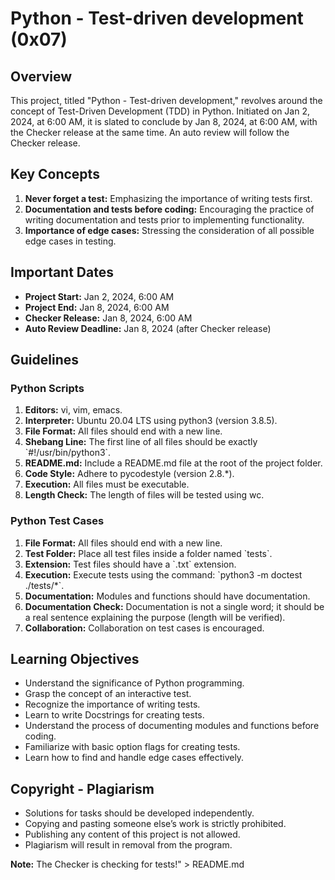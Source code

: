 # Python - Test-driven development (0x07)

## Overview

This project, titled \"Python - Test-driven development,\" revolves around the concept of Test-Driven Development (TDD) in Python. Initiated on Jan 2, 2024, at 6:00 AM, it is slated to conclude by Jan 8, 2024, at 6:00 AM, with the Checker release at the same time. An auto review will follow the Checker release.

## Key Concepts

1. **Never forget a test:** Emphasizing the importance of writing tests first.
2. **Documentation and tests before coding:** Encouraging the practice of writing documentation and tests prior to implementing functionality.
3. **Importance of edge cases:** Stressing the consideration of all possible edge cases in testing.

## Important Dates

- **Project Start:** Jan 2, 2024, 6:00 AM
- **Project End:** Jan 8, 2024, 6:00 AM
- **Checker Release:** Jan 8, 2024, 6:00 AM
- **Auto Review Deadline:** Jan 8, 2024 (after Checker release)

## Guidelines

### Python Scripts

1. **Editors:** vi, vim, emacs.
2. **Interpreter:** Ubuntu 20.04 LTS using python3 (version 3.8.5).
3. **File Format:** All files should end with a new line.
4. **Shebang Line:** The first line of all files should be exactly \`#!/usr/bin/python3\`.
5. **README.md:** Include a README.md file at the root of the project folder.
6. **Code Style:** Adhere to pycodestyle (version 2.8.*).
7. **Execution:** All files must be executable.
8. **Length Check:** The length of files will be tested using wc.

### Python Test Cases

1. **File Format:** All files should end with a new line.
2. **Test Folder:** Place all test files inside a folder named \`tests\`.
3. **Extension:** Test files should have a \`.txt\` extension.
4. **Execution:** Execute tests using the command: \`python3 -m doctest ./tests/*\`.
5. **Documentation:** Modules and functions should have documentation.
6. **Documentation Check:** Documentation is not a single word; it should be a real sentence explaining the purpose (length will be verified).
7. **Collaboration:** Collaboration on test cases is encouraged.

## Learning Objectives

- Understand the significance of Python programming.
- Grasp the concept of an interactive test.
- Recognize the importance of writing tests.
- Learn to write Docstrings for creating tests.
- Understand the process of documenting modules and functions before coding.
- Familiarize with basic option flags for creating tests.
- Learn how to find and handle edge cases effectively.

## Copyright - Plagiarism

- Solutions for tasks should be developed independently.
- Copying and pasting someone else’s work is strictly prohibited.
- Publishing any content of this project is not allowed.
- Plagiarism will result in removal from the program.

**Note:** The Checker is checking for tests!" > README.md
